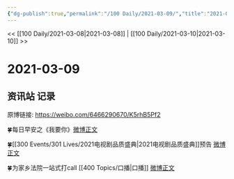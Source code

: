 ```yaml
---
{"dg-publish":true,"permalink":"/100 Daily/2021-03-09/","title":"2021-03-09","created":"2023-04-09T14:50:56.987+08:00","updated":"2023-04-09T14:51:27.664+08:00"}
---
```



<< [[100 Daily/2021-03-08\|2021-03-08]] | [[100 Daily/2021-03-10\|2021-03-10]] >>

# 2021-03-09

## 资讯站 记录

原博链接: https://weibo.com/6466290670/K5rhB5Pf2

🍀每日早安之《我要你》[微博正文](https://weibo.com/6466290670/K5mgl8kDb)

🍀[[300 Events/301 Lives/2021电视剧品质盛典\|2021电视剧品质盛典]]预告 [微博正文](https://weibo.com/6466290670/K5oPVln9A)

🍀为家乡法院一站式打call [[400 Topics/口播\|口播]] [微博正文](https://weibo.com/6466290670/K5mLeuVX9)
